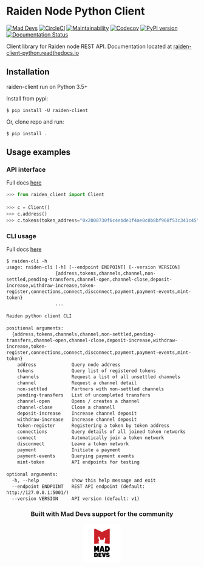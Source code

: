 # Raiden Node Python Client
[![Mad Devs](https://mdbadge.glitch.me/mdrw.svg)](https://maddevs.io)
[![CircleCI](https://circleci.com/gh/maddevsio/raiden-client-python.svg?style=svg)](https://circleci.com/gh/maddevsio/raiden-client-python)
[![Maintainability](https://api.codeclimate.com/v1/badges/07b3c04b8ad89893b943/maintainability)](https://codeclimate.com/github/maddevsio/raiden-client-python/maintainability)
[![Codecov](https://img.shields.io/codecov/c/github/maddevsio/raiden-client-python)](https://codecov.io/gh/maddevsio/raiden-client-python)
[![PyPI version](https://badge.fury.io/py/raiden-client.svg)](https://badge.fury.io/py/raiden-client)
[![Documentation Status](https://readthedocs.org/projects/raiden-client-python/badge/?version=latest)](https://raiden-client-python.readthedocs.io/en/latest/?badge=latest)

Client library for Raiden node REST API. 
Documentation located at [raiden-client-python.readthedocs.io](https://raiden-client-python.readthedocs.io)


## Installation

raiden-client run on Python 3.5+

Install from pypi:

```
$ pip install -U raiden-client
```

Or, clone repo and run:
```
$ pip install .
```

## Usage examples

### API interface
Full docs [here](file:///home/s0b0lev/raiden-python/docs/build/html/client.html)
```python
>>> from raiden_client import Client

>>> c = Client()
>>> c.address()
>>> c.tokens(token_address="0x2008730f6c4ebde1f4ae0c8b8bf968f53c341c45")

```

### CLI usage
Full docs [here](file:///home/s0b0lev/raiden-python/docs/build/html/cli.html)

```shell
$ raiden-cli -h
usage: raiden-cli [-h] [--endpoint ENDPOINT] [--version VERSION]
                  {address,tokens,channels,channel,non-settled,pending-transfers,channel-open,channel-close,deposit-increase,withdraw-increase,token-register,connections,connect,disconnect,payment,payment-events,mint-token}
                  ...

Raiden python client CLI

positional arguments:
  {address,tokens,channels,channel,non-settled,pending-transfers,channel-open,channel-close,deposit-increase,withdraw-increase,token-register,connections,connect,disconnect,payment,payment-events,mint-token}
    address             Query node address
    tokens              Query list of registered tokens
    channels            Request a list of all unsettled channels
    channel             Request a channel detail
    non-settled         Partners with non-settled channels
    pending-transfers   List of uncompleted transfers
    channel-open        Opens / creates a channel
    channel-close       Close a channell
    deposit-increase    Increase channel deposit
    withdraw-increase   Increase channel deposit
    token-register      Registering a token by token address
    connections         Query details of all joined token networks
    connect             Automatically join a token network
    disconnect          Leave a token network
    payment             Initiate a payment
    payment-events      Querying payment events
    mint-token          API endpoints for testing

optional arguments:
  -h, --help            show this help message and exit
  --endpoint ENDPOINT   REST API endpoint (default: http://127.0.0.1:5001/)
  --version VERSION     API version (default: v1)
```

<div align="center">
    <h3>Built with Mad Devs support for the community</h3>
    <a href="https://maddevs.io"><img height="100px" src ="docs/_static/md-logo.png" /></a>
</div>
